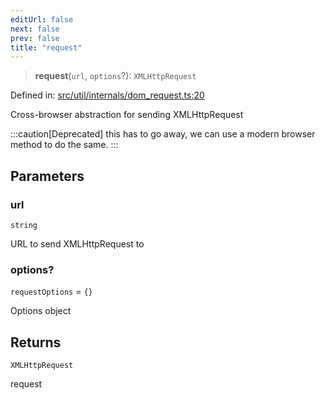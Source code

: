 ```yaml
---
editUrl: false
next: false
prev: false
title: "request"
---
```


> **request**(`url`, `options`?): `XMLHttpRequest`

Defined in: [src/util/internals/dom\_request.ts:20](https://github.com/fabricjs/fabric.js/blob/8748628df7e9de00ba77413bfc3ad9e9fe9d4f30/src/util/internals/dom_request.ts#L20)

Cross-browser abstraction for sending XMLHttpRequest

:::caution[Deprecated]
this has to go away, we can use a modern browser method to do the same.
:::

## Parameters

### url

`string`

URL to send XMLHttpRequest to

### options?

`requestOptions` = `{}`

Options object

## Returns

`XMLHttpRequest`

request
